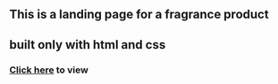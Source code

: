 ## This is a landing page for a fragrance product

## built only with html and css

### <a href="https://zealous-fermat-72ef64.netlify.app/">Click here</a> to view
